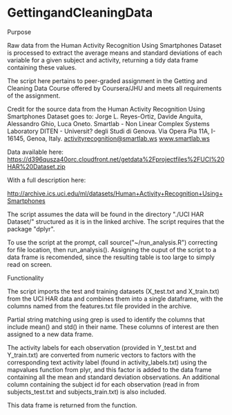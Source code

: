 # GettingandCleaningData
Purpose

Raw data from the Human Activity Recognition Using Smartphones Dataset is processed to extract the average means and standard deviations of each variable for a given subject and activity, returning a tidy data frame containing these values.

The script here pertains to peer-graded assignment in the Getting and Cleaning Data Course offered by Coursera/JHU and meets all requirements of the assignment.

Credit for the source data from the Human Activity Recognition Using Smartphones Dataset  goes to:
Jorge L. Reyes-Ortiz, Davide Anguita, Alessandro Ghio, Luca Oneto. Smartlab - Non Linear Complex Systems Laboratory DITEN - Universit? degli Studi di Genova. Via Opera Pia 11A, I-16145, Genoa, Italy. activityrecognition@smartlab.ws www.smartlab.ws

Data available here: https://d396qusza40orc.cloudfront.net/getdata%2Fprojectfiles%2FUCI%20HAR%20Dataset.zip

With a full description here:

http://archive.ics.uci.edu/ml/datasets/Human+Activity+Recognition+Using+Smartphones

The script assumes the data will be found in the directory "./UCI HAR Dataset/" structured as it is in the linked archive. The script requires that the package "dplyr".

To use the script at the prompt, call source("~/run_analysis.R") correcting for file location, then run_analysis(). Assigning the ouput of the script to a data frame is recomended, since the resulting table is too large to simply read on screen.

Functionality

The script imports the test and training datasets (X_test.txt and X_train.txt) from the UCI HAR data and combines them into a single dataframe, with the columns named from the features.txt file provided in the archive.

Partial string matching using grep is used to identify the columns that include mean() and std() in their name. These columns of interest are then assigned to a new data frame.

The activity labels for each observation (provided in Y_test.txt and Y_train.txt) are converted from numeric vectors to factors with the corresponding text activity label (found in activity_labels.txt) using the mapvalues function from plyr, and this factor is added to the data frame containing all the mean and standard deviation observations. An additional column containing the subject id for each observation (read in from subjects_test.txt and subjects_train.txt) is also included.

This data frame is returned from the function.
